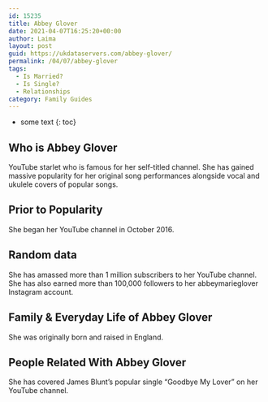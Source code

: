 ```yaml
---
id: 15235
title: Abbey Glover
date: 2021-04-07T16:25:20+00:00
author: Laima
layout: post
guid: https://ukdataservers.com/abbey-glover/
permalink: /04/07/abbey-glover
tags:
  - Is Married?
  - Is Single?
  - Relationships
category: Family Guides
---
```


* some text
{: toc}


## Who is Abbey Glover
                  
                  
                  
YouTube starlet who is famous for her self-titled channel. She has gained massive popularity for her original song performances alongside vocal and ukulele covers of popular songs.  
                  
              
            
              
            
                
                
                
## Prior to Popularity
                  
                  
                  
She began her YouTube channel in October 2016. 
                  
              
            
              
            
                
                
                
## Random data
                  
                  
                  
She has amassed more than 1 million subscribers to her YouTube channel. She has also earned more than 100,000 followers to her abbeymarieglover Instagram account. 
                  
              
            
              
            
                
                
                
## Family & Everyday Life of Abbey Glover
                  
                  
                  
She was originally born and raised in England. 
                  
              
            
              
            
                
                
                
## People Related With Abbey Glover
                  
                  
                  
She has covered James Blunt&#8217;s popular single &#8220;Goodbye My Lover&#8221; on her YouTube channel. 
                  
              
            
              
            
                
              
            
              
              
            
            
              
            
          
          
          